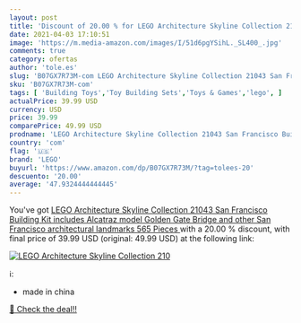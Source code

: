 ```yaml
---
layout: post
title: 'Discount of 20.00 % for LEGO Architecture Skyline Collection 210'
date: 2021-04-03 17:10:51
image: 'https://m.media-amazon.com/images/I/51d6pgYSihL._SL400_.jpg'
comments: true
category: ofertas
author: 'tole.es'
slug: 'B07GX7R73M-com LEGO Architecture Skyline Collection 21043 San Francisco...'
sku: 'B07GX7R73M-com'
tags: [ 'Building Toys','Toy Building Sets','Toys & Games','lego', ]
actualPrice: 39.99 USD
currency: USD
price: 39.99
comparePrice: 49.99 USD
prodname: 'LEGO Architecture Skyline Collection 21043 San Francisco Building Kit includes Alcatraz model  Golden Gate Bridge and other San Francisco architectural landmarks  565 Pieces '
country: 'com'
flag: '🇺🇸'
brand: 'LEGO'
buyurl: 'https://www.amazon.com/dp/B07GX7R73M/?tag=tolees-20'
descuento: '20.00'
average: '47.9324444444445'
---
```


You've got [LEGO Architecture Skyline Collection 21043 San Francisco Building Kit includes Alcatraz model  Golden Gate Bridge and other San Francisco architectural landmarks  565 Pieces ](https://www.amazon.com/dp/B07GX7R73M/?tag=tolees-20) with a  20.00 % discount, with final price of 39.99 USD (original: 49.99 USD) at the following link:

[![LEGO Architecture Skyline Collection 210](https://m.media-amazon.com/images/I/51d6pgYSihL._SL400_.jpg)](https://www.amazon.com/dp/B07GX7R73M/?tag=tolees-20)

ℹ️:

- made in china

[🛒 Check the deal!!](https://www.amazon.com/dp/B07GX7R73M/?tag=tolees-20)
